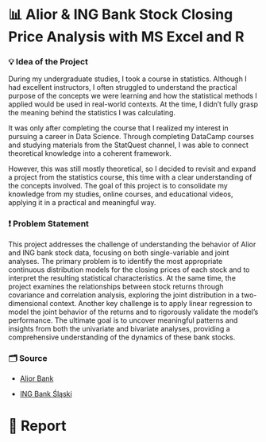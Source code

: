 # 📊 Alior & ING Bank Stock Closing Price Analysis with MS Excel and R

### 💡 Idea of the Project

During my undergraduate studies, I took a course in statistics. Although I had excellent instructors, I often struggled to understand the practical purpose of the concepts we were learning and how the statistical methods I applied would be used in real-world contexts. At the time, I didn’t fully grasp the meaning behind the statistics I was calculating.

It was only after completing the course that I realized my interest in pursuing a career in Data Science. Through completing DataCamp courses and studying materials from the StatQuest channel, I was able to connect theoretical knowledge into a coherent framework.

However, this was still mostly theoretical, so I decided to revisit and expand a project from the statistics course, this time with a clear understanding of the concepts involved. The goal of this project is to consolidate my knowledge from my studies, online courses, and educational videos, applying it in a practical and meaningful way.

### ❗ Problem Statement

This project addresses the challenge of understanding the behavior of Alior and ING bank stock data, focusing on both single-variable and joint analyses. The primary problem is to identify the most appropriate continuous distribution models for the closing prices of each stock and to interpret the resulting statistical characteristics. At the same time, the project examines the relationships between stock returns through covariance and correlation analysis, exploring the joint distribution in a two-dimensional context. Another key challenge is to apply linear regression to model the joint behavior of the returns and to rigorously validate the model’s performance. The ultimate goal is to uncover meaningful patterns and insights from both the univariate and bivariate analyses, providing a comprehensive understanding of the dynamics of these bank stocks.

### 🗂 Source

- [Alior Bank](https://stooq.pl/q/d/?s=alr&c=0&f=20230101&t=20241231)

- [ING Bank Śląski](https://stooq.pl/q/d/?s=ing&c=0&f=20230101&t=20241231)

# 📑 Report
